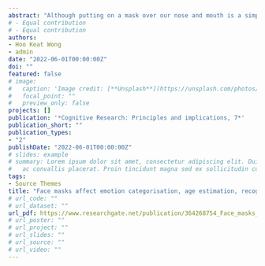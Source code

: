 ```yaml
---
abstract: "Although putting on a mask over our nose and mouth is a simple but powerful way to protect ourselves and others during a pandemic, face masks may interfere with how we perceive and recognize one another, and hence, may have far-reaching impacts on communication and social interactions. To date, it remains relatively unknown the extent to which wearing a face mask that conceals the bottom part of the face affects the extraction of different facial information. To address this question, we compared young adults’ performance between masked and unmasked faces in four different tasks: (1) emotion recognition task, (2) famous face recognition and naming test, (3) age estimation task, and (4) gender classification task. Results revealed that the presence of face mask has a negative impact on famous face recognition and emotion recognition, but to a smaller extent on age estimation and gender classification tasks. More interestingly, we observed a female advantage in the famous face recognition and emotion recognition tasks and a female own-gender bias in gender categorisation and age estimation tasks. Overall, these findings allude to the lack of malleability of the adulthood face recognition and perceptual systems."
# - Equal contribution
# - Equal contribution
authors:
- Hoo Keat Wong
- admin
date: "2022-06-01T00:00:00Z"
doi: ""
featured: false
# image:
#   caption: 'Image credit: [**Unsplash**](https://unsplash.com/photos/jdD8gXaTZsc)'
#   focal_point: ""
#   preview_only: false
projects: []
publication: '*Cognitive Research: Principles and implications, 7*'
publication_short: ""
publication_types:
- "2"
publishDate: "2022-06-01T00:00:00Z"
# slides: example
# summary: Lorem ipsum dolor sit amet, consectetur adipiscing elit. Duis posuere tellus
#   ac convallis placerat. Proin tincidunt magna sed ex sollicitudin condimentum.
tags:
- Source Themes
title: "Face masks affect emotion categorisation, age estimation, recognition, and gender classification from faces"
# url_code: ""
# url_dataset: ""
url_pdf: https://www.researchgate.net/publication/364268754_Face_masks_affect_emotion_categorisation_age_estimation_recognition_and_gender_classification_from_faces
# url_poster: ""
# url_project: ""
# url_slides: ""
# url_source: ""
# url_video: ""
---
```


